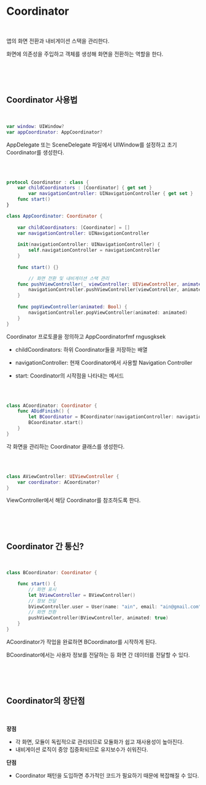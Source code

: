 # Coordinator

<br>

앱의 화면 전환과 내비게이션 스택을 관리한다.

화면에 의존성을 주입하고 객체를 생성해 화면을 전환하는 역할을 한다.

<br><br><br>

## Coordinator 사용법

<br>

```swift
var window: UIWindow?
var appCoordinator: AppCoordinator?
```

AppDelegate 또는 SceneDelegate 파일에서 UIWindow를 설정하고 초기 Coordinator를 생성한다.

<br><br>

```swift
protocol Coordinator : class {
    var childCoordinators : [Coordinator] { get set }
		var navigationController: UINavigationController { get set }
    func start()
}

class AppCoordinator: Coordinator {
    
    var childCoordinators: [Coordinator] = []
    var navigationController: UINavigationController
    
    init(navigationController: UINavigationController) {
        self.navigationController = navigationController
    }
    
    func start() {}

		// 화면 전환 및 내비게이션 스택 관리
    func pushViewController(_ viewController: UIViewController, animated: Bool) {
        navigationController.pushViewController(viewController, animated: animated)
    }
    
    func popViewController(animated: Bool) {
        navigationController.popViewController(animated: animated)
    }
}
```

Coordinator 프로토콜을 정의하고 AppCoordinatorfmf rngusgksek

- childCoordinators: 하위 Coordinator들을 저장하는 배열

- navigationController: 현재 Coordinator에서 사용할 Navigation Controller

- start: Coordinator의 시작점을 나타내는 메서드

<br><br>

```swift
class ACoordinator: Coordinator {
    func ADidFinish() {
        let BCoordinator = BCoordinator(navigationController: navigationController)
        BCoordinator.start()
    }
}
```

각 화면을 관리하는 Coordinator 클래스를 생성한다.

<br><br>

```swift
class AViewController: UIViewController {
    var coordinator: ACoordinator?
}
```

ViewController에서 해당 Coordinator를 참조하도록 한다.

<br><br><br>

## Coordinator 간 통신?

<br>

```swift
class BCoordinator: Coordinator {

    func start() {
        // 화면 표시
        let bViewController = BViewController()
        // 정보 전달
        bViewController.user = User(name: "ain", email: "ain@gmail.com")
        // 화면 전환
        pushViewController(BViewController, animated: true)
    }
}
```

ACoordinator가 작업을 완료하면 BCoordinator를 시작하게 된다.

BCoordinator에서는 사용자 정보를 전달하는 등 화면 간 데이터를 전달할 수 있다.

<br><br><br>

## Coordinator의 장단점

<br>

**장점**

- 각 화면, 모듈이 독립적으로 관리되므로 모듈화가 쉽고 재사용성이 높아진다.
- 내비게이션 로직이 중앙 집중화되므로 유지보수가 쉬워진다.

**단점**

- Coordinator 패턴을 도입하면 추가적인 코드가 필요하기 때문에 복잡해질 수 있다.
